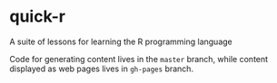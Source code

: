 # quick-r
A suite of lessons for learning the R programming language
  
Code for generating content lives in the `master` branch, while content displayed as web pages lives in `gh-pages` branch.
